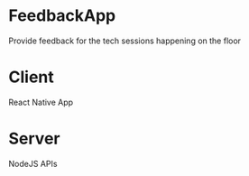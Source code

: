 # FeedbackApp
Provide feedback for the tech sessions happening on the floor

# Client

React Native App

# Server

NodeJS APIs
